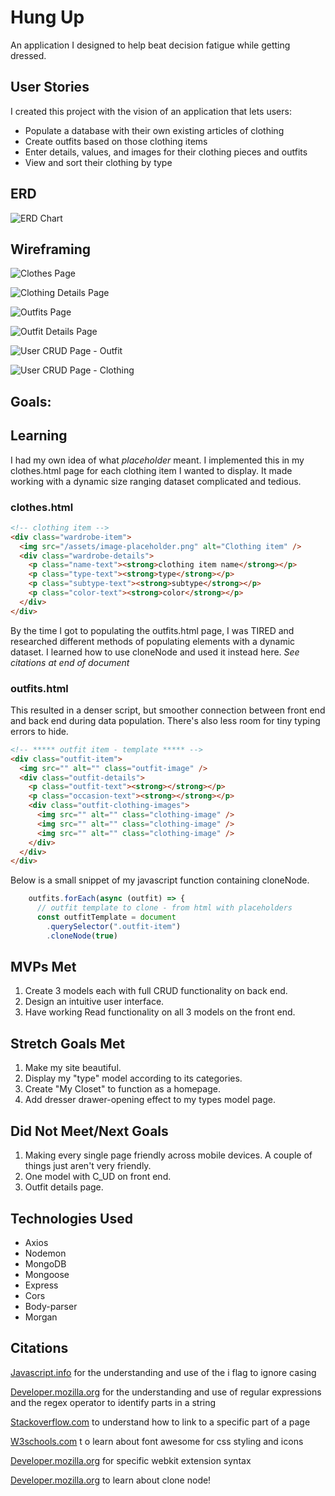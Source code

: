 # Hung Up

An application I designed to help beat decision fatigue while getting dressed.

## User Stories

I created this project with the vision of an application that lets users:

- Populate a database with their own existing articles of clothing
- Create outfits based on those clothing items
- Enter details, values, and images for their clothing pieces and outfits
- View and sort their clothing by type

## ERD

![ERD Chart](/assets/readme/ERD.png)

## Wireframing

![Clothes Page](/assets/readme/Clothing1.png)

![Clothing Details Page](/assets/readme/Clothing2.png)

![Outfits Page](/assets/readme/Outfits1.png)

![Outfit Details Page](/assets/readme/Outfit2.png)

![User CRUD Page - Outfit](/assets/readme/CRUD.png)

![User CRUD Page - Clothing](/assets/readme/CRUDClothing.png)

## Goals:

## Learning

I had my own idea of what _placeholder_ meant. I implemented this in my clothes.html page for each clothing item I wanted to display. It made working with a dynamic size ranging dataset complicated and tedious.

### clothes.html

```html
<!-- clothing item -->
<div class="wardrobe-item">
  <img src="/assets/image-placeholder.png" alt="Clothing item" />
  <div class="wardrobe-details">
    <p class="name-text"><strong>clothing item name</strong></p>
    <p class="type-text"><strong>type</strong></p>
    <p class="subtype-text"><strong>subtype</strong></p>
    <p class="color-text"><strong>color</strong></p>
  </div>
</div>
```

By the time I got to populating the outfits.html page, I was TIRED and researched different methods of populating elements with a dynamic dataset. I learned how to use cloneNode and used it instead here.
_See citations at end of document_

### outfits.html

This resulted in a denser script, but smoother connection between front end and back end during data population. There's also less room for tiny typing errors to hide.

```html
<!-- ***** outfit item - template ***** -->
<div class="outfit-item">
  <img src="" alt="" class="outfit-image" />
  <div class="outfit-details">
    <p class="outfit-text"><strong></strong></p>
    <p class="occasion-text"><strong></strong></p>
    <div class="outfit-clothing-images">
      <img src="" alt="" class="clothing-image" />
      <img src="" alt="" class="clothing-image" />
      <img src="" alt="" class="clothing-image" />
    </div>
  </div>
</div>
```

Below is a small snippet of my javascript function containing cloneNode.

```js
    outfits.forEach(async (outfit) => {
      // outfit template to clone - from html with placeholders
      const outfitTemplate = document
        .querySelector(".outfit-item")
        .cloneNode(true)
```

## MVPs Met

1.  Create 3 models each with full CRUD functionality on back end.
2.  Design an intuitive user interface.
3.  Have working Read functionality on all 3 models on the front end.

## Stretch Goals Met

1.  Make my site beautiful.
2.  Display my "type" model according to its categories.
3.  Create "My Closet" to function as a homepage.
4.  Add dresser drawer-opening effect to my types model page.

## Did Not Meet/Next Goals

1.  Making every single page friendly across mobile devices. A couple of things just aren't very friendly.
2.  One model with C_UD on front end.
3.  Outfit details page.

## Technologies Used

- Axios
- Nodemon
- MongoDB
- Mongoose
- Express
- Cors
- Body-parser
- Morgan

## Citations

[Javascript.info](https://javascript.info/regexp-introduction)
for the understanding and use of the i flag to ignore casing

[Developer.mozilla.org](https://developer.mozilla.org/en-US/docs/Web/JavaScript/Guide/Regular_expressions)
for the understanding and use of regular expressions and the regex operator to identify parts in a string

[Stackoverflow.com](https://stackoverflow.com/questions/2835140/how-do-i-link-to-part-of-a-page-hash)
to understand how to link to a specific part of a page

[W3schools.com](https://www.w3schools.com/icons/fontawesome_icons_intro.asp#:~:text=You%20place%20Font%20Awesome%20icons,fa%20and%20the%20icon's%20name.)
t o learn about font awesome for css styling and icons

[Developer.mozilla.org](https://developer.mozilla.org/en-US/docs/Web/CSS/WebKit_Extensions)
for specific webkit extension syntax

[Developer.mozilla.org](https://developer.mozilla.org/en-US/docs/Web/API/Node/cloneNode)
to learn about clone node!
